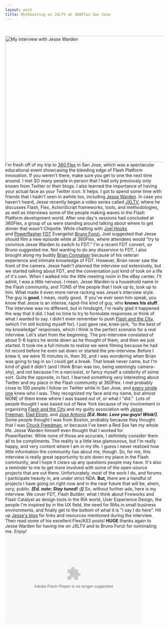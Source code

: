 ```yaml
---
layout: post
title: Mythbusting on JXLTV at 360Flex San Jose
---
```


<p style="text-align: center;">&nbsp;</p>
<p><a href="/images/JXLTVinterview1.jpg"><img class="posterous_download_image" title="JXLTVinterview" src="/images/JXLTVinterview1.jpg" alt="My interview with Jesse Warden" width="515" height="404" /></a> I'm fresh off of my trip to <a href="http://360Flex.com">360 Flex</a> in San Jose, which was a spectacular educational event showcasing the bleeding edge of Flash Platform innovation. If you weren't there, make sure you get to one the next time around. I met SO many people in person that I had only previously only known from Twitter or their blogs. I also learned the importance of having your actual face as your Twitter icon. It helps.&nbsp;I got to spend some time with friends that I hadn't seen in awhile too, including <a title="Jesse Warden's Blog" href="http://jessewarden.com">Jesse Warden</a>. <!--more-->In case you haven't heard, Jesse recently began a video series called <a title="JXLTV Episode 7: Interview with Kevin Suttle" href="http://jessewarden.com/2010/03/interview-w-kevin-suttle-episode-7-jxltv.html">JXLTV</a>, where he discusses Flash, Flex, ActionScript frameworks, tools, and methodologies, as well as interviews some of the people making waves in the Flash Platform development world. After one day's sessions had concluded at 360Flex, a group of us were standing around talking about where to get dinner that wasn't Chipotle. While chatting with <a title="Twitter - Joel Hooks" href="http://twitter.com/jhooks">Joel Hooks</a> and&nbsp;<a title="Twitter - Powerflasher" href="http://twitter.com/powerflasher">Powerflasher</a> <a title="FDT 3.5 Features" href="http://www.fdt.powerflasher.com/developer-tools/fdt-3/whats-new/">FDT</a> Evangelist&nbsp;<a title="Twitter - Bruno Fonzi" href="http://twitter.com/brunofonzi">Bruno Fonzi</a>, Joel suggested that Jesse should film a new episode while at 360Flex, where attendees would "try to convince Jesse Warden to switch to FDT." I'm a recent FDT convert, so Bruno suggested me. Not wanting to do any disservice to FDT, I also brought along my buddy&nbsp;<a title="Twitter - Brian Connatser" href="http://twitter.com/connatser">Brian Connatser</a> because of his veteran experience and intimate knowledge of FDT. However, Brian never saw the front of the camera. Jesse hadn't planned the interview out extensively, but we started talking about FDT, and the conversation just kind of took on a life of it's own.  When I walked into the little meeting room in the eBay center, I'll admit, I was a little nervous. I mean, Jesse Warden is a household name in the Flash community, and TONS of the people that I look up to, look up to <em>him</em>. What made it even more nerve racking was Jesse's interview style. The guy is <strong>good. </strong>I mean, <em>really</em> good.&nbsp; If you've ever seen him speak, you know that Jesse is an intense, rapid-fire kind of guy, who <strong>knows his stuff</strong>. The interview was no different, but in hindsight, I'm really glad it happened the way that it did. I had no time to try to formulate responses or think of what I wanted to say. I didn't even remember to push <a title="Flash and the City Conference" href="http://blog.flashandthecity.com">Flash and the City</a>, (which I'm still kicking myself for). I just gave raw, knee-jerk, "to the best of my knowledge" responses, which I think is the perfect scenario for a <em>real</em> interview.  Let's start from the beginning. The pre-interview consisted of about 5-6 topics he wrote down as he thought of them, and then we just started. It took me a full minute to realize we were filming because he had hit record before he even sat down or started the pre-interview. Before I knew it, we were 15 minutes in, then 30, and I was wondering when Brian was going to tag in so I could get a break. That break never came, but I'm kind of glad it didn't (and I think Brian was too, being seemingly camera-shy), and not because I'm a narcissist, or fancy myself a celebrity of some sort. Quite the opposite, in fact.  I learned something <em>very </em>interesting about Twitter and my place in the Flash community at 360Flex. I met probably close to 100 people I follow on Twitter while in San Jose, and <span style="text-decoration: underline;">every single one</span> knew who I was. They recognized my face and my name, but almost NONE of them knew where I was based out of, or what I "did." &nbsp;Lots of people thought I was based out of New York because of my involvement in organizing <a title="Twitter - Flash and the City Conference" href="http://twitter.com/flashandthecity">Flash and the City</a> and my guilty association with <a title="Twitter - Jesse Freeman aka 'The Flash Bum'" href="http://twitter.com/theflashbum">Jesse Freeman</a>, <a title="Twitter - Elad Elrom" href="http://twitter.com/eladelrom">Elad Elrom</a>, and <a title="Twitter - Jose Antonio" href="http://twitter.com/joseeight">Jose Antonio</a> <strong><em>[Ed. Note: Love you guys! Wink!]</em></strong>. Some people thought I was from Boston, probably because they thought that I was&nbsp;<a title="Twitter - Chuck Freedman" href="http://twitter.com/chuckstar">Chuck Freedman</a>, or because I've been a Red Sox fan my whole life. Jesse Warden himself even thought that I worked for Powerflasher.&nbsp;While none of those are accurate, I definitely consider them all to be compliments. The reality is a little less glamourous, but I'm really happy, and very content where I am in my life. I guess I never realized how little information the community has about me, though. So, for me, this interview is really great opportunity to pin down my place in the Flash community, and I hope it clears up any questions people may have. It's also a reminder to me to get more involved with some of the open-source projects that are out there. Unfortunately, most of the work I do, and forums I participate heavily in, are under strict NDA. <strong>But, </strong>there are a handful of projects I have going on right now and in the near future that will be, ahem, <em>very, </em>public. <strong><em>[Ed. note: Stay tuned! :)]</em></strong> So, without further ado, here is my interview. We cover FDT, Flash Builder, what I think about Fireworks and Flash Catalyst as design tools in the RIA world, User Experience Design, the people I'm inspired by in the UX field, the need for RIAs in small business environments, and finally get to the bottom of what it is "I say I do here".  Hit up&nbsp;<a title="Jesse Warden's Blog - JXLTV Ep. 7: Interview with Kevin Suttle" href="http://jessewarden.com/2010/03/interview-w-kevin-suttle-episode-7-jxltv.html">Jesse's blog</a> for links and resources mentioned during the interview. Then read some of his excellent Flex/AS3 posts!  <strong>HUGE</strong> thanks again to Jesse Warden for having me on JXLTV and to Bruno Fonzi for nominating me. Enjoy!  
<object width="437" height="287" id="viddler" classid="clsid:d27cdb6e-ae6d-11cf-96b8-444553540000">
<param name="allowScriptAccess" value="always" />
<param name="allowFullScreen" value="true" />
<param name="flashvars" value="fake=1" />
<param name="src" value="http://www.viddler.com/player/72e28798/" />
<param name="name" value="viddler" />
<param name="allowfullscreen" value="true" /> <embed src="http://www.viddler.com/player/72e28798/" type="application/x-shockwave-flash" width="437" height="287" flashvars="fake=1"></embed>
</object>
</p>